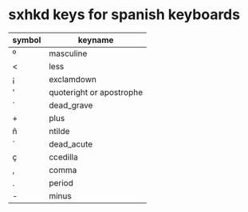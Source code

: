 # sxhkd keys for spanish keyboards

symbol | keyname
--- | ---
º | masculine
< | less
¡ | exclamdown
' | quoteright or apostrophe
` | dead_grave
\+ | plus
ñ | ntilde
´ | dead_acute
ç | ccedilla
, | comma
. | period
\- | minus

[FULL_LIST]: https://github.com/baskerville/sxhkd/blob/master/src/parse.c